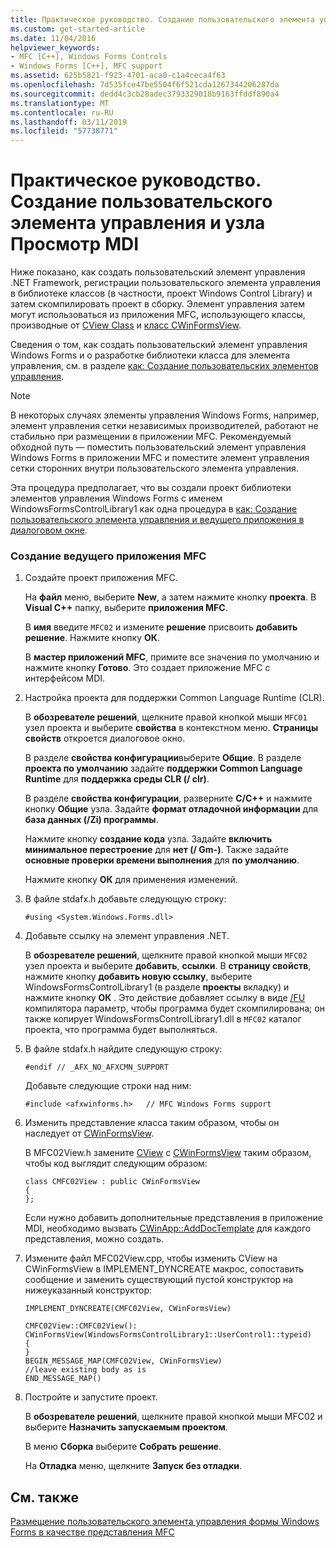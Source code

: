 ```yaml
---
title: Практическое руководство. Создание пользовательского элемента управления и узла Просмотр MDI
ms.custom: get-started-article
ms.date: 11/04/2016
helpviewer_keywords:
- MFC [C++], Windows Forms Controls
- Windows Forms [C++], MFC support
ms.assetid: 625b5821-f923-4701-aca0-c1a4ceca4f63
ms.openlocfilehash: 7d535fce47be5504f6f521cda1267344206287da
ms.sourcegitcommit: dedd4c3cb28adec3793329018b9163ffddf890a4
ms.translationtype: MT
ms.contentlocale: ru-RU
ms.lasthandoff: 03/11/2019
ms.locfileid: "57738771"
---
```

# <a name="how-to-create-the-user-control-and-host-mdi-view"></a>Практическое руководство. Создание пользовательского элемента управления и узла Просмотр MDI

Ниже показано, как создать пользовательский элемент управления .NET Framework, регистрации пользовательского элемента управления в библиотеке классов (в частности, проект Windows Control Library) и затем скомпилировать проект в сборку. Элемент управления затем могут использоваться из приложения MFC, использующего классы, производные от [CView Class](../mfc/reference/cview-class.md) и [класс CWinFormsView](../mfc/reference/cwinformsview-class.md).

Сведения о том, как создать пользовательский элемент управления Windows Forms и о разработке библиотеки класса для элемента управления, см. в разделе [как: Создание пользовательских элементов управления](/dotnet/framework/winforms/controls/how-to-author-composite-controls).

> [!NOTE]
>  В некоторых случаях элементы управления Windows Forms, например, элемент управления сетки независимых производителей, работают не стабильно при размещении в приложении MFC. Рекомендуемый обходной путь — поместить пользовательский элемент управления Windows Forms в приложении MFC и поместите элемент управления сетки сторонних внутри пользовательского элемента управления.

Эта процедура предполагает, что вы создали проект библиотеки элементов управления Windows Forms с именем WindowsFormsControlLibrary1 как одна процедура в [как: Создание пользовательского элемента управления и ведущего приложения в диалоговом окне](../dotnet/how-to-create-the-user-control-and-host-in-a-dialog-box.md).

### <a name="to-create-the-mfc-host-application"></a>Создание ведущего приложения MFC

1. Создайте проект приложения MFC.

   На **файл** меню, выберите **New**, а затем нажмите кнопку **проекта**. В **Visual C++** папку, выберите **приложения MFC**.

   В **имя** введите `MFC02` и измените **решение** присвоить **добавить решение**. Нажмите кнопку **ОК**.

   В **мастер приложений MFC**, примите все значения по умолчанию и нажмите кнопку **Готово**. Это создает приложение MFC с интерфейсом MDI.

1. Настройка проекта для поддержки Common Language Runtime (CLR).

   В **обозревателе решений**, щелкните правой кнопкой мыши `MFC01` узел проекта и выберите **свойства** в контекстном меню. **Страницы свойств** откроется диалоговое окно.

   В разделе **свойства конфигурации**выберите **Общие**. В разделе **проекта по умолчанию** задайте **поддержки Common Language Runtime** для **поддержка среды CLR (/ clr)**.

   В разделе **свойства конфигурации**, разверните **C/C++** и нажмите кнопку **Общие** узла. Задайте **формат отладочной информации** для **база данных (/Zi) программы**.

   Нажмите кнопку **создание кода** узла. Задайте **включить минимальное перестроение** для **нет (/ Gm-)**. Также задайте **основные проверки времени выполнения** для **по умолчанию**.

   Нажмите кнопку **ОК** для применения изменений.

1. В файле stdafx.h добавьте следующую строку:

    ```
    #using <System.Windows.Forms.dll>
    ```

1. Добавьте ссылку на элемент управления .NET.

   В **обозревателе решений**, щелкните правой кнопкой мыши `MFC02` узел проекта и выберите **добавить**, **ссылки**. В **страницу свойств**, нажмите кнопку **добавить новую ссылку**, выберите WindowsFormsControlLibrary1 (в разделе **проекты** вкладку) и нажмите кнопку **ОК** . Это действие добавляет ссылку в виде [/FU](../build/reference/fu-name-forced-hash-using-file.md) компилятора параметр, чтобы программа будет скомпилирована; он также копирует WindowsFormsControlLibrary1.dll в `MFC02` каталог проекта, что программа будет выполняться.

1. В файле stdafx.h найдите следующую строку:

    ```
    #endif // _AFX_NO_AFXCMN_SUPPORT
    ```

   Добавьте следующие строки над ним:

    ```
    #include <afxwinforms.h>   // MFC Windows Forms support
    ```

1. Изменить представление класса таким образом, чтобы он наследует от [CWinFormsView](../mfc/reference/cwinformsview-class.md).

   В MFC02View.h замените [CView](../mfc/reference/cview-class.md) с [CWinFormsView](../mfc/reference/cwinformsview-class.md) таким образом, чтобы код выглядит следующим образом:

    ```
    class CMFC02View : public CWinFormsView
    {
    };
    ```

   Если нужно добавить дополнительные представления в приложение MDI, необходимо вызвать [CWinApp::AddDocTemplate](../mfc/reference/cwinapp-class.md#adddoctemplate) для каждого представления, можно создать.

1. Измените файл MFC02View.cpp, чтобы изменить CView на CWinFormsView в IMPLEMENT_DYNCREATE макрос, сопоставить сообщение и заменить существующий пустой конструктор на нижеуказанный конструктор:

    ```
    IMPLEMENT_DYNCREATE(CMFC02View, CWinFormsView)

    CMFC02View::CMFC02View(): CWinFormsView(WindowsFormsControlLibrary1::UserControl1::typeid)
    {
    }
    BEGIN_MESSAGE_MAP(CMFC02View, CWinFormsView)
    //leave existing body as is
    END_MESSAGE_MAP()
    ```

1. Постройте и запустите проект.

   В **обозревателе решений**, щелкните правой кнопкой мыши MFC02 и выберите **Назначить запускаемым проектом**.

   В меню **Сборка** выберите **Собрать решение**.

   На **Отладка** меню, щелкните **Запуск без отладки**.

## <a name="see-also"></a>См. также

[Размещение пользовательского элемента управления формы Windows Forms в качестве представления MFC](../dotnet/hosting-a-windows-forms-user-control-as-an-mfc-view.md)
